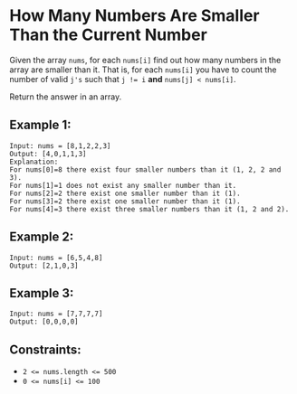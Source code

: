 # How Many Numbers Are Smaller Than the Current Number

Given the array `nums`, for each `nums[i]` find out how many numbers in the array are smaller than it. That is, for each `nums[i]` you have to count the number of valid `j's` such that `j != i` **and** `nums[j] < nums[i]`.

Return the answer in an array.

## Example 1:

```
Input: nums = [8,1,2,2,3]
Output: [4,0,1,1,3]
Explanation:
For nums[0]=8 there exist four smaller numbers than it (1, 2, 2 and 3).
For nums[1]=1 does not exist any smaller number than it.
For nums[2]=2 there exist one smaller number than it (1).
For nums[3]=2 there exist one smaller number than it (1).
For nums[4]=3 there exist three smaller numbers than it (1, 2 and 2).
```

## Example 2:

```
Input: nums = [6,5,4,8]
Output: [2,1,0,3]
```

## Example 3:

```
Input: nums = [7,7,7,7]
Output: [0,0,0,0]
```

## Constraints:

- `2 <= nums.length <= 500`
- `0 <= nums[i] <= 100`
